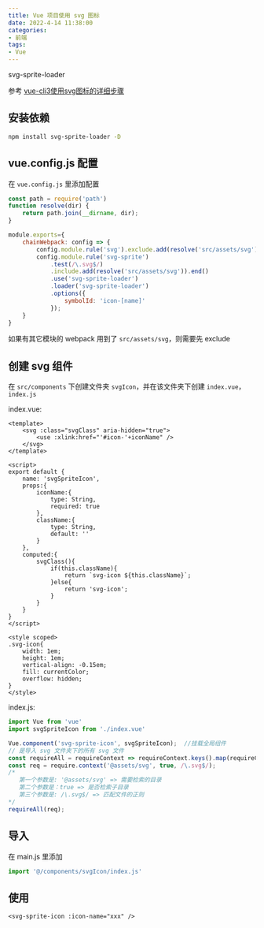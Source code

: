 ```yaml
---
title: Vue 项目使用 svg 图标
date: 2022-4-14 11:38:00
categories:
- 前端
tags:
- Vue
---
```


svg-sprite-loader

<!-- more -->

参考 [vue-cli3使用svg图标的详细步骤](https://segmentfault.com/a/1190000038883444)

## 安装依赖

```bash
npm install svg-sprite-loader -D
```

## vue.config.js 配置

在 `vue.config.js` 里添加配置

```javascript
const path = require('path')
function resolve(dir) {
    return path.join(__dirname, dir);
}

module.exports={
    chainWebpack: config => {
        config.module.rule('svg').exclude.add(resolve('src/assets/svg')).end();
        config.module.rule('svg-sprite')
            .test(/\.svg$/)
            .include.add(resolve('src/assets/svg')).end()
            .use('svg-sprite-loader')
            .loader('svg-sprite-loader')
            .options({
                symbolId: 'icon-[name]'
            });
    }
}
```

如果有其它模块的 webpack 用到了 `src/assets/svg`，则需要先 exclude

## 创建 svg 组件

在 `src/components` 下创建文件夹 `svgIcon`，并在该文件夹下创建 `index.vue`，`index.js`

index.vue:

```vue
<template> 
    <svg :class="svgClass" aria-hidden="true">
        <use :xlink:href="'#icon-'+iconName" />
    </svg>
</template>
    
<script>    
export default {    
    name: 'svgSpriteIcon',
    props:{
        iconName:{
            type: String,
            required: true
        },
        className:{ 
            type: String,
            default: ''
        }
    },
    computed:{
        svgClass(){
            if(this.className){
                return `svg-icon ${this.className}`;
            }else{
                return 'svg-icon';
            }
        }
    }
}  
</script>

<style scoped>    
.svg-icon{
    width: 1em;
    height: 1em;
    vertical-align: -0.15em;
    fill: currentColor;
    overflow: hidden;
}
</style>
```

index.js:

```javascript
import Vue from 'vue'
import svgSpriteIcon from './index.vue'

Vue.component('svg-sprite-icon', svgSpriteIcon);  //挂载全局组件
// 是导入 svg 文件夹下的所有 svg 文件
const requireAll = requireContext => requireContext.keys().map(requireContext);
const req = require.context('@assets/svg', true, /\.svg$/);
/*
   第一个参数是: '@assets/svg' => 需要检索的目录 
   第二个参数是：true => 是否检索子目录
   第三个参数是: /\.svg$/ => 匹配文件的正则
*/
requireAll(req);
```

## 导入

在 main.js 里添加

```javascript
import '@/components/svgIcon/index.js'
```

## 使用

```vue
<svg-sprite-icon :icon-name="xxx" />
```
